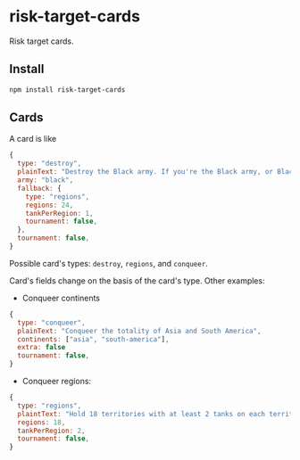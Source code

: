 # risk-target-cards

Risk target cards.

## Install

```bash
npm install risk-target-cards
```

## Cards

A card is like

```js
{
  type: "destroy",
  plainText: "Destroy the Black army. If you're the Black army, or Black army are eliminated by someone else your objective becomes conqueer 24 territories",
  army: "black",
  fallback: {
    type: "regions",
    regions: 24,
    tankPerRegion: 1,
    tournament: false,
  },
  tournament: false,
}
```

Possible card's types: `destroy`, `regions`, and `conqueer`.

Card's fields change on the basis of the card's type. Other examples:

* Conqueer continents

```js
{
  type: "conqueer",
  plainText: "Conqueer the totality of Asia and South America",
  continents: ["asia", "south-america"],
  extra: false
  tournament: false,
}
```

* Conqueer regions:

```js
{
  type: "regions",
  plaintText: "Hold 18 territories with at least 2 tanks on each territory",
  regions: 18,
  tankPerRegion: 2,
  tournament: false,
}
```
